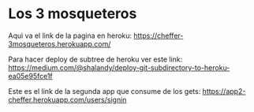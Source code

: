 # Los 3 mosqueteros

Aquì va el link de la pagina en heroku:
https://cheffer-3mosqueteros.herokuapp.com/ 

Para hacer deploy de subtree de heroku ver este link:
https://medium.com/@shalandy/deploy-git-subdirectory-to-heroku-ea05e95fce1f

Este es el link de la segunda app que consume de los gets:
https://app2-cheffer.herokuapp.com/users/signin
